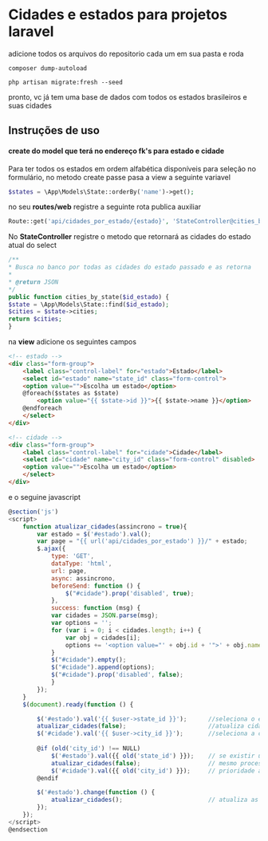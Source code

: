 # Cidades e estados para projetos laravel

adicione todos os arquivos do repositorio cada um em sua pasta e roda

	composer dump-autoload
	
	php artisan migrate:fresh --seed
	
pronto, vc já tem uma base de dados com todos os estados brasileiros e suas cidades

## Instruções de uso

#### create do model que terá no endereço fk's para estado e cidade

Para ter todos os estados em ordem alfabética disponíveis para seleção no formulário, no metodo create passe pasa a view a seguinte variavel

```php
$states = \App\Models\State::orderBy('name')->get();
```
	
no seu **routes/web** registre a seguinte rota publica auxiliar

```php
Route::get('api/cidades_por_estado/{estado}', 'StateController@cities_by_state');
```
	
No **StateController** registre o metodo que retornará as cidades do estado atual do select

```php
/**
* Busca no banco por todas as cidades do estado passado e as retorna
* 
* @return JSON
*/
public function cities_by_state($id_estado) {
$state = \App\Models\State::find($id_estado);
$cities = $state->cities;
return $cities;
}
```
	
na **view** adicione os seguintes campos

```html
<!-- estado -->
<div class="form-group">
    <label class="control-label" for="estado">Estado</label>
    <select id="estado" name="state_id" class="form-control">
	<option value="">Escolha um estado</option>
	@foreach($states as $state)
		<option value="{{ $state->id }}">{{ $state->name }}</option>
	@endforeach
    </select>
</div>

<!-- cidade -->
<div class="form-group">
    <label class="control-label" for="cidade">Cidade</label>
    <select id="cidade" name="city_id" class="form-control" disabled>
	<option value="">Escolha um estado</option>
    </select>
</div>
```
        
e o seguine javascript

```javascript
@section('js')
<script>
    function atualizar_cidades(assincrono = true){
        var estado = $('#estado').val();
        var page = "{{ url('api/cidades_por_estado') }}/" + estado;
        $.ajax({
            type: 'GET',
            dataType: 'html',
            url: page,
            async: assincrono,
            beforeSend: function () {
                $("#cidade").prop('disabled', true);
            },
            success: function (msg) {
            var cidades = JSON.parse(msg);
            var options = '';
            for (var i = 0; i < cidades.length; i++) {
                var obj = cidades[i];
                options += '<option value="' + obj.id + '">' + obj.name + '</option>';
            }
            $("#cidade").empty();
            $("#cidade").append(options);
            $("#cidade").prop('disabled', false);
            }
        });
    }
    $(document).ready(function () {

        $('#estado').val('{{ $user->state_id }}');      //seleciona o estado do $user
        atualizar_cidades(false);                       //atualiza cidades de acordo com o estado 
        $('#cidade').val('{{ $user->city_id }}');       //seleciona a cidade do $user
        
        @if (old('city_id') !== NULL)
            $('#estado').val({{ old('state_id') }});    // se existir um old('cidade') faz o 
            atualizar_cidades(false);                   // mesmo processo acima dando 
            $('#cidade').val({{ old('city_id') }});     // prioridade ao old()
        @endif

        $('#estado').change(function () {
            atualizar_cidades();                        // atualiza as cidades a cada alteração no estado
        });
    });
</script>
@endsection
```
